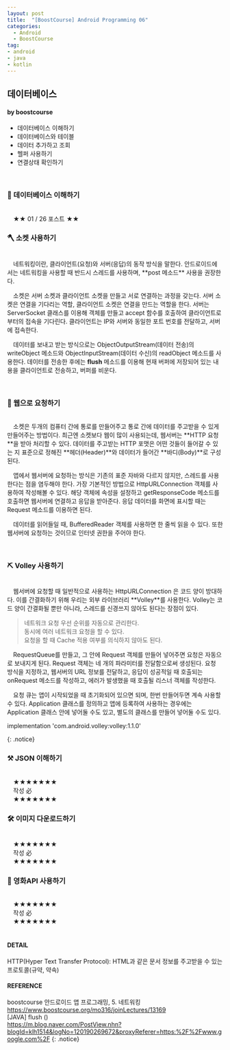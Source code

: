 ```yaml
---
layout: post
title:  "[BoostCourse] Android Programming 06"
categories:
  - Android
  - BoostCourse
tag:
- android 
- java
- kotlin
---
```


## 데이터베이스
#### by boostcourse

* 데이터베이스 이해하기
* 데이터베이스와 테이블
* 데이터 추가하고 조회
* 헬퍼 사용하기
* 연결상태 확인하기

<br>

### 🔑 데이터베이스 이해하기
<br>
　★★ 01 / 26 포스트 ★★

<br>

### 🪓 소켓 사용하기
<br>
　네트워킹이란, 클라이언트(요청)와 서버(응답)의 동작 방식을 말한다. 안드로이드에서는 네트워킹을 사용할 때 반드시 스레드를 사용하며, **post 메소드** 사용을 권장한다. 

　소켓은 서버 소켓과 클라이언트 소켓을 만들고 서로 연결하는 과정을 갖는다. 서버 소켓은 연결을 기다리는 역할, 클라이언트 소켓은 연결을 만드는 역할을 한다. 서버는 ServerSocket 클래스를 이용해 객체를 만들고 accept 함수를 호출하여 클라이언트로부터의 접속을 기다린다. 클라이언트는 IP와 서버와 동일한 포트 번호를 전달하고, 서버에 접속한다.

　데이터를 보내고 받는 방식으로는 ObjectOutputStream(데이터 전송)의 writeObject 메소드와 ObjectInputStream(데이터 수신)의 readObject 메소드를 사용한다. 데이터를 전송한 후에는 **flush** 메소드를 이용해 현재 버퍼에 저장되어 있는 내용을 클라이언트로 전송하고, 버퍼를 비운다.

<br>

### 🔨 웹으로 요청하기
<br>
　소켓은 두개의 컴퓨터 간에 통로를 만들어주고 통로 간에 데이터를 주고받을 수 있게 만들어주는 방법이다. 최근엔 소켓보다 웹이 많이 사용되는데, 웹서버는 **HTTP 요청**을 받아 처리할 수 있다. 데이터를 주고받는 HTTP 포맷은 어떤 것들이 들어갈 수 있는 지 표준으로 정해진 **헤더(Header)**와 데이터가 들어간 **바디(Body)**로 구성된다.

　앱에서 웹서버에 요청하는 방식은 기존의 표준 자바와 다르지 않지만, 스레드를 사용한다는 점을 염두해야 한다. 가장 기본적인 방법으로 HttpURLConnection 객체를 사용하여 작성해볼 수 있다. 해당 객체에 속성을 설정하고 getResponseCode 메소드를 호출하면 웹서버에 연결하고 응답을 받아준다. 응답 데이터를 화면에 표시할 때는 Request 메소드를 이용하면 된다.

　데이터를 읽어들일 때, BufferedReader 객체를 사용하면 한 줄씩 읽을 수 있다. 또한 웹서버에 요청하는 것이므로 인터넷 권한을 주어야 한다.

<br>

### ⛏ Volley 사용하기
<br>
　웹서버에 요청할 때 일반적으로 사용하는 HttpURLConnection 은 코드 양이 방대하다. 이를 간결화하기 위해 우리는 외부 라이브러리 **Volley**를 사용한다. Volley는 코드 양이 간결화될 뿐만 아니라, 스레드를 신경쓰지 않아도 된다는 장점이 있다.

 > 네트워크 요청 우선 순위를 자동으로 관리한다. <br> 동시에 여러 네트워크 요청을 할 수 있다. <br> 요청을 할 때 Cache 적용 여부를 의식하지 않아도 된다.

　RequestQueue를 만들고, 그 안에 Request 객체를 만들어 넣어주면 요청은 자동으로 보내지게 된다. Request 객체는 네 개의 파라미터를 전달함으로써 생성된다. 요청 방식을 지정하고, 웹서버의 URL 정보를 전달하고, 응답이 성공적일 때 호출되는 onRequest 메소드를 작성하고, 에러가 발생했을 때 호출될 리스너 객체를 작성한다.

　요청 큐는 앱이 시작되었을 때 초기화되어 있으면 되며, 한번 만들어두면 계속 사용할 수 있다. Application 클래스를 정의하고 앱에 등록하여 사용하는 경우에는 Application 클래스 안에 넣어둘 수도 있고, 별도의 클래스를 만들어 넣어둘 수도 있다.

<p>
implementation 'com.android.volley:volley:1.1.0'
</p>
{: .notice}

<br>

### ⚒ JSON 이해하기
<br>
　★★★★★★★ <br>
　작성 必 <br>
　★★★★★★★ <br>

### 🛠 이미지 다운로드하기
<br>
　★★★★★★★ <br>
　작성 必 <br>
　★★★★★★★ <br>

### 🔧 영화API 사용하기
<br>
　★★★★★★★ <br>
　작성 必 <br>
　★★★★★★★ <br>

<br>

#### DETAIL
HTTP(Hyper Text Transfer Protocol): HTML과 같은 문서 정보를 주고받을 수 있는 프로토콜(규약, 약속)

#### REFERENCE
boostcourse 안드로이드 앱 프로그래밍, 5. 네트워킹 <br>
https://www.boostcourse.org/mo316/joinLectures/13169 <br>
[JAVA] flush () <br>
https://m.blog.naver.com/PostView.nhn?blogId=klh1514&logNo=120190269672&proxyReferer=https:%2F%2Fwww.google.com%2F
{: .notice}